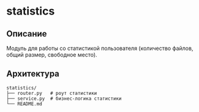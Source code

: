 # statistics

## Описание
Модуль для работы со статистикой пользователя (количество файлов, общий размер, свободное место).

## Архитектура
```
statistics/
├── router.py   # роут статистики
├── service.py  # бизнес-логика статистики
└── README.md
```
